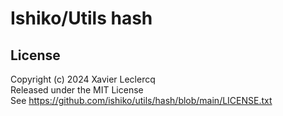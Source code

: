 # Ishiko/Utils hash


## License

Copyright (c) 2024 Xavier Leclercq\
Released under the MIT License\
See https://github.com/ishiko/utils/hash/blob/main/LICENSE.txt
